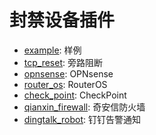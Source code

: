 # 封禁设备插件

* [example](./example): 样例
* [tcp_reset](./tcp_reset): 旁路阻断
* [opnsense](./opnsense): OPNsense
* [router_os](./router_os): RouterOS
* [check_point](./check_point): CheckPoint
* [qianxin_firewall](./qianxin_firewall): 奇安信防火墙
* [dingtalk_robot](./dingtalk_robot): 钉钉告警通知
